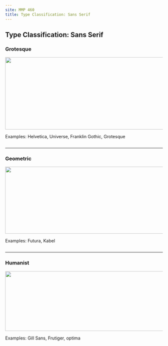 ```yaml
---
site: MMP 460
title: Type Classification: Sans Serif
---
```


<h2>Type Classification: Sans Serif</h2>
<div style="margin-bottom:2em">

<h3>Grotesque</h3>
<img class="alignnone wp-image-311 size-full" src="https://openlab.bmcc.cuny.edu/mmp460/wp-content/uploads/sites/61/2019/07/grotesque.gif" alt="" width="658" height="231" />

Examples: Helvetica, Universe, Franklin Gothic, Grotesque
</div>
<hr />
<div style="margin-bottom:2em">

<h3>Geometric</h3>
<img class="alignnone size-full wp-image-312" src="https://openlab.bmcc.cuny.edu/mmp460/wp-content/uploads/sites/61/2019/07/geometric.gif" alt="" width="658" height="214" />

Examples: Futura, Kabel
</div>
<hr />
<div style="margin-bottom:2em">

<h3>Humanist</h3>
<img class="alignnone size-full wp-image-314" src="https://openlab.bmcc.cuny.edu/mmp460/wp-content/uploads/sites/61/2019/07/san-humanist.gif" alt="" width="623" height="191" />

Examples: Gill Sans, Frutiger, optima
</div>

